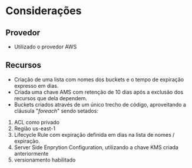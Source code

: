 # Considerações

## Provedor

- Utilizado o provedor AWS

## Recursos

- Criação de uma lista com nomes dos buckets e o tempo de expiração expresso em dias.
- Criada uma chave AMS com retenção de 10 dias após a exclusão dos recursos que dela dependem.
- Buckets criados através de um único trecho de código, aproveitando a cláusula "*foreach*" sendo setados:

1. ACL como privado
2. Região us-east-1
3. Lifecycle Rule com expiração definida em dias na lista de nomes / expiração.
4. Server Side Enprytion Configuration, utilizando a chave KMS criada anteriormente
5. versionamento habilitado
